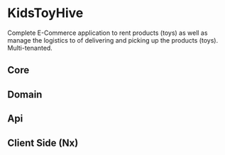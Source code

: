 # KidsToyHive
Complete E-Commerce application to rent products (toys) as well as manage the logistics to of delivering and picking up the products (toys). Multi-tenanted.

## Core

## Domain

## Api

## Client Side (Nx)

